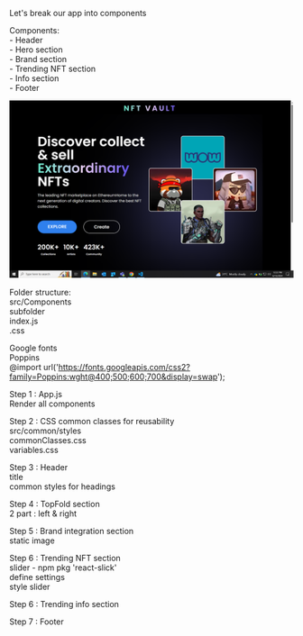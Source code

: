 Let's break our app into components

Components:<br>
    - Header<br>
    - Hero section<br>
    - Brand section<br>
    - Trending NFT section<br>
    - Info section<br>
    - Footer<br>

![alt text](image.png)

Folder structure:<br>
    src/Components<br>
        <component> subfolder <br>
            index.js<br>
            <component>.css

Google fonts<br>
    Poppins<br>
        @import url('https://fonts.googleapis.com/css2?family=Poppins:wght@400;500;600;700&display=swap');

Step 1 : App.js<br>
    Render all components

Step 2 : CSS common classes for reusability<br>
    src/common/styles<br>
        commonClasses.css<br>
        variables.css

Step 3 : Header<br>
    title<br>
    common styles for headings

Step 4 : TopFold section<br>
    2 part : left & right

Step 5 : Brand integration section<br>
    static image

Step 6 : Trending NFT section<br>
    slider - npm pkg 'react-slick'<br>
    define settings<br>
    style slider<br>

Step 6 : Trending info section

Step 7 : Footer
